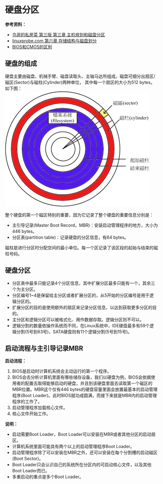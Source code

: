 # 硬盘分区
**参考资料：**
* [鸟哥的私房菜 第三版 第三章 主机规划和磁盘分区](http://vbird.dic.ksu.edu.tw/linux_basic/0130designlinux_2.php)
* [linuxprobe.com 第六章 存储结构与磁盘划分](http://www.linuxprobe.com/chapter06/#63)
* [BIOS和CMOS的区别](http://zhidao.baidu.com/link?url=CO_OhTibuoKfy0ZELdDFM0iwlhBIEVzcTzz_4vM0x__K0quIX3-FDYrnIXl8ER2zvOSr9D4QbQ3uWnKvl69f-a)

## 硬盘的组成

硬盘主要由磁盘、机械手臂、磁盘读取头、主轴马达所组成。磁盘可细分出扇区/磁区(Sector)与磁柱(Cylinder)两种单位， 其中每一个扇区的大小为512 bytes。如下图：
![硬盘的组成](harddisk.jpg)

整个硬盘的第一个磁区特别的重要，因为它记录了整个硬盘的重要信息分别是：

* 主引导记录(Master Boot Record，MBR)：安装启动管理程序的地方，大小为446 bytes。
* 分区表(partition table)：记录硬盘的分区信息，有64 bytes。

磁柱是进行分区时分配空间的最小单位。每一个区记录了该区段的起始与结束的磁柱号码。

## 硬盘分区
* 分区表中最多只能记录4个分区信息，其中扩展分区最多只能有一个，其余三个为主分区。
* 分区编号1~4是保留给主分区或者扩展分区的，从5开始的分区编号是用于逻辑分区的。
* 扩展分区的目的是使用额外的扇区来记录分区信息，以达到获取更多分区的目的。
* 主分区和逻辑分区可以被格式化、用作数据存取。逻辑分区则不可以。
* 逻辑分割的数量依操作系统而不同，在Linux系统中，IDE硬盘最多有59个逻辑分割(5号到63号)，SATA硬盘则有11个逻辑分割(5号到15号)。

## 启动流程与主引导记录MBR

**启动流程：**

1. BIOS是启动时计算机系统会主动运行的第一个程序。
2. BIOS会去分析计算机里面有哪些储存设备，我们以硬盘为例，BIOS会依据使用者的配置去取得能够启动的硬盘，并且到该硬盘里面去读取第一个磁区的MBR位置。MBR这个仅有446 bytes的硬盘容量里面会放置最基本的启动管理程序(Boot Loader)。此时BIOS就功成圆满，而接下来就是MBR内的启动管理程序的工作了。
3. 启动管理程序加载核心文件。
4. 核心文件开始工作。

**说明：**
* 启动需要Boot Loader，Boot Loader可以安装在MBR或者其他分区的启动扇区。
* 计算机系统里面可能具有两个以上的启动管理程序Boot Loader。
* 启动管理程序除了可以安装在MBR之外，还可以安装在每个分割槽的启动磁区(Boot Sector)。
* Boot Loader只会认识自己的系统所在分区内的可启动核心文件，以及其他Boot Loader而已。
* 多重启动的重点是多个Boot Loader。